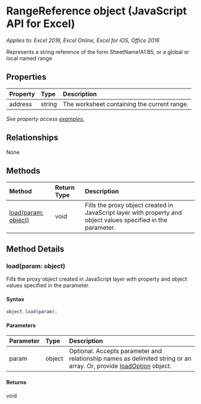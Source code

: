 # RangeReference object (JavaScript API for Excel)

_Applies to: Excel 2016, Excel Online, Excel for iOS, Office 2016_

Represents a string reference of the form SheetName!A1:B5, or a global or local named range

## Properties

| Property	   | Type	|Description
|:---------------|:--------|:----------|
|address|string|The worksheet containing the current range.|

_See property access [examples.](#property-access-examples)_

## Relationships
None


## Methods

| Method		   | Return Type	|Description|
|:---------------|:--------|:----------|
|[load(param: object)](#loadparam-object)|void|Fills the proxy object created in JavaScript layer with property and object values specified in the parameter.|

## Method Details


### load(param: object)
Fills the proxy object created in JavaScript layer with property and object values specified in the parameter.

#### Syntax
```js
object.load(param);
```

#### Parameters
| Parameter	   | Type	|Description|
|:---------------|:--------|:----------|
|param|object|Optional. Accepts parameter and relationship names as delimited string or an array. Or, provide [loadOption](loadoption.md) object.|

#### Returns
void
